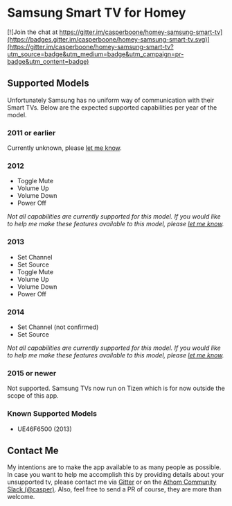 # Samsung Smart TV for Homey

[![Join the chat at https://gitter.im/casperboone/homey-samsung-smart-tv](https://badges.gitter.im/casperboone/homey-samsung-smart-tv.svg)](https://gitter.im/casperboone/homey-samsung-smart-tv?utm_source=badge&utm_medium=badge&utm_campaign=pr-badge&utm_content=badge)

## Supported Models
Unfortunately Samsung has no uniform way of communication with their Smart TVs. Below are the expected supported capabilities per year of the model.

### 2011 or earlier
Currently unknown, please [let me know](#contact-me).

### 2012
* Toggle Mute
* Volume Up
* Volume Down
* Power Off

_Not all capabilities are currently supported for this model. If you would like to help me make these features available to this model, please [let me know](#contact-me)._

### 2013
* Set Channel
* Set Source
* Toggle Mute
* Volume Up
* Volume Down
* Power Off

### 2014
* Set Channel (not confirmed)
* Set Source

_Not all capabilities are currently supported for this model. If you would like to help me make these features available to this model, please [let me know](#contact-me)._

### 2015 or newer
Not supported. Samsung TVs now run on Tizen which is for now outside the scope of this app.

### Known Supported Models
* UE46F6500 (2013)

## Contact Me
My intentions are to make the app available to as many people as possible. 
In case you want to help me accomplish this by providing details about your unsupported tv, please contact me via [Gitter](https://gitter.im/casperboone/homey-samsung-smart-tv) or on the
[Athom Community Slack (@casper)](https://athomcommunity.slack.com/messages/@casper).
Also, feel free to send a PR of course, they are more than welcome.

